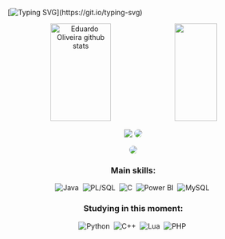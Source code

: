 

[![Typing SVG](https://readme-typing-svg.herokuapp.com/?color=94c2e3&size=35&center=true&vCenter=true&width=1000&lines=HELLO+WORLD,+My+name+is+Eduardo+Oliveira;I'm+21+years+old;I'm+from+Brazil;Computer+engineering+student;É+Nós!)](https://git.io/typing-svg)

<div align="center">  
  <img width="49%" height="195px" src="https://github-readme-stats.vercel.app/api?username=duardoliveiras&show_icons=true&count_private=true&hide_border=true&title_color=94c2e3&icon_color=16537&text_color=94c2e3&bg_color=0d1117" alt="Eduardo Oliveira github stats" /> 
  
  <img width="41%" height="195px" src="https://github-readme-stats.vercel.app/api/top-langs/?username=duardoliveiras&layout=compact&hide_border=true&title_color=94c2e3&text_color=94c2e3&bg_color=0d1117" />





<a href = "mailto:duardooliveiras@gmail.com"> <img src="https://img.shields.io/badge/-Gmail-%23333?style=for-the-badge&logo=gmail&logoColor=white" target="_blank"></a>
<a href="https://www.linkedin.com/in/duardooliveiras/" target="_blank"><img src="https://img.shields.io/badge/-LinkedIn-%230077B5?style=for-the-badge&logo=linkedin&logoColor=white" style="border-radius: 30px" target="_blank"></a> 

  <a href="https://www.hackerrank.com/duardooliveiras" target="_blank"><img src="https://img.shields.io/badge/-Hackerrank-2EC866?style=for-the-badge&logo=HackerRank&logoColor=white" style="border-radius: 30px" target="_blank"></a> 
 
 
 
### Main skills:
![Java](https://img.shields.io/badge/Java-ED8B00?style=for-the-badge&logo=java&logoColor=white)&nbsp;
![PL/SQL](https://img.shields.io/badge/PLSQL-F80000?style=for-the-badge&logo=oracle&logoColor=black)&nbsp;
![C](https://img.shields.io/badge/C-00599C?style=for-the-badge&logo=c&logoColor=white)&nbsp;
![Power BI](https://img.shields.io/badge/PowerBI-F2C811?style=for-the-badge&logo=Power%20BI&logoColor=white)&nbsp; 
![MySQL](https://img.shields.io/badge/MySQL-005C84?style=for-the-badge&logo=mysql&logoColor=white)&nbsp;           



### Studying in this moment:
![Python](https://img.shields.io/badge/Python-14354C?style=for-the-badge&logo=python&logoColor=white)&nbsp;
![C++](https://img.shields.io/badge/C%2B%2B-00599C?style=for-the-badge&logo=c%2B%2B&logoColor=white)&nbsp;
![Lua](https://img.shields.io/badge/Lua-2C2D72?style=for-the-badge&logo=lua&logoColor=white)&nbsp;
![PHP](https://img.shields.io/badge/PHP-777BB4?style=for-the-badge&logo=php&logoColor=white)&nbsp;
  
</div>

